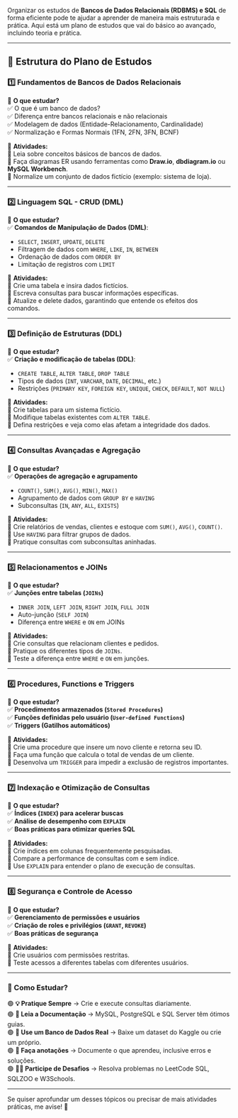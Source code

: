 Organizar os estudos de **Bancos de Dados Relacionais (RDBMS) e SQL** de forma eficiente pode te ajudar a aprender de maneira mais estruturada e prática. Aqui está um plano de estudos que vai do básico ao avançado, incluindo teoria e prática.

---

## **📌 Estrutura do Plano de Estudos**

### **1️⃣ Fundamentos de Bancos de Dados Relacionais**
🔹 **O que estudar?**  
✅ O que é um banco de dados?  
✅ Diferença entre bancos relacionais e não relacionais  
✅ Modelagem de dados (Entidade-Relacionamento, Cardinalidade)  
✅ Normalização e Formas Normais (1FN, 2FN, 3FN, BCNF)  

🔹 **Atividades:**  
🔸 Leia sobre conceitos básicos de bancos de dados.  
🔸 Faça diagramas ER usando ferramentas como **Draw.io**, **dbdiagram.io** ou **MySQL Workbench**.  
🔸 Normalize um conjunto de dados fictício (exemplo: sistema de loja).  

---

### **2️⃣ Linguagem SQL - CRUD (DML)**
🔹 **O que estudar?**  
✅ **Comandos de Manipulação de Dados (DML)**:  
- `SELECT`, `INSERT`, `UPDATE`, `DELETE`  
- Filtragem de dados com `WHERE`, `LIKE`, `IN`, `BETWEEN`  
- Ordenação de dados com `ORDER BY`  
- Limitação de registros com `LIMIT`  

🔹 **Atividades:**  
🔸 Crie uma tabela e insira dados fictícios.  
🔸 Escreva consultas para buscar informações específicas.  
🔸 Atualize e delete dados, garantindo que entende os efeitos dos comandos.  

---

### **3️⃣ Definição de Estruturas (DDL)**
🔹 **O que estudar?**  
✅ **Criação e modificação de tabelas (DDL)**:  
- `CREATE TABLE`, `ALTER TABLE`, `DROP TABLE`  
- Tipos de dados (`INT`, `VARCHAR`, `DATE`, `DECIMAL`, etc.)  
- Restrições (`PRIMARY KEY`, `FOREIGN KEY`, `UNIQUE`, `CHECK`, `DEFAULT`, `NOT NULL`)  

🔹 **Atividades:**  
🔸 Crie tabelas para um sistema fictício.  
🔸 Modifique tabelas existentes com `ALTER TABLE`.  
🔸 Defina restrições e veja como elas afetam a integridade dos dados.  

---

### **4️⃣ Consultas Avançadas e Agregação**
🔹 **O que estudar?**  
✅ **Operações de agregação e agrupamento**  
- `COUNT()`, `SUM()`, `AVG()`, `MIN()`, `MAX()`  
- Agrupamento de dados com `GROUP BY` e `HAVING`  
- Subconsultas (`IN`, `ANY`, `ALL`, `EXISTS`)  

🔹 **Atividades:**  
🔸 Crie relatórios de vendas, clientes e estoque com `SUM()`, `AVG()`, `COUNT()`.  
🔸 Use `HAVING` para filtrar grupos de dados.  
🔸 Pratique consultas com subconsultas aninhadas.  

---

### **5️⃣ Relacionamentos e JOINs**
🔹 **O que estudar?**  
✅ **Junções entre tabelas (`JOINs`)**  
- `INNER JOIN`, `LEFT JOIN`, `RIGHT JOIN`, `FULL JOIN`  
- Auto-junção (`SELF JOIN`)  
- Diferença entre `WHERE` e `ON` em JOINs  

🔹 **Atividades:**  
🔸 Crie consultas que relacionam clientes e pedidos.  
🔸 Pratique os diferentes tipos de `JOINs`.  
🔸 Teste a diferença entre `WHERE` e `ON` em junções.  

---

### **6️⃣ Procedures, Functions e Triggers**
🔹 **O que estudar?**  
✅ **Procedimentos armazenados (`Stored Procedures`)**  
✅ **Funções definidas pelo usuário (`User-defined Functions`)**  
✅ **Triggers (Gatilhos automáticos)**  

🔹 **Atividades:**  
🔸 Crie uma procedure que insere um novo cliente e retorna seu ID.  
🔸 Faça uma função que calcula o total de vendas de um cliente.  
🔸 Desenvolva um `TRIGGER` para impedir a exclusão de registros importantes.  

---

### **7️⃣ Indexação e Otimização de Consultas**
🔹 **O que estudar?**  
✅ **Índices (`INDEX`) para acelerar buscas**  
✅ **Análise de desempenho com `EXPLAIN`**  
✅ **Boas práticas para otimizar queries SQL**  

🔹 **Atividades:**  
🔸 Crie índices em colunas frequentemente pesquisadas.  
🔸 Compare a performance de consultas com e sem índice.  
🔸 Use `EXPLAIN` para entender o plano de execução de consultas.  

---

### **8️⃣ Segurança e Controle de Acesso**
🔹 **O que estudar?**  
✅ **Gerenciamento de permissões e usuários**  
✅ **Criação de roles e privilégios (`GRANT`, `REVOKE`)**  
✅ **Boas práticas de segurança**  

🔹 **Atividades:**  
🔸 Crie usuários com permissões restritas.  
🔸 Teste acessos a diferentes tabelas com diferentes usuários.  

---

### **📅 Como Estudar?**
🟢 **💡 Pratique Sempre** → Crie e execute consultas diariamente.  
🟢 **📖 Leia a Documentação** → MySQL, PostgreSQL e SQL Server têm ótimos guias.  
🟢 **🔧 Use um Banco de Dados Real** → Baixe um dataset do Kaggle ou crie um próprio.  
🟢 **📝 Faça anotações** → Documente o que aprendeu, inclusive erros e soluções.  
🟢 **👨‍💻 Participe de Desafios** → Resolva problemas no LeetCode SQL, SQLZOO e W3Schools.  

---

Se quiser aprofundar um desses tópicos ou precisar de mais atividades práticas, me avise! 🚀